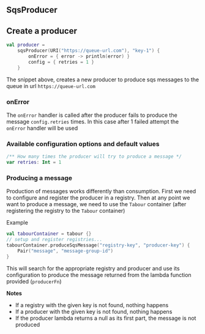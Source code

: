 ## SqsProducer

## Create a producer

```kotlin
val producer =
    sqsProducer(URI("https://queue-url.com"), "key-1") {
        onError = { error -> println(error) }
        config = { retries = 1 }
    }
```

The snippet above, creates a new producer to produce sqs messages to the queue in url `https://queue-url.com`

### onError

The `onError` handler is called after the producer fails to produce the message `config.retries` times.
In this case after 1 failed attempt the `onError` handler will be used

### Available configuration options and default values

```kotlin
/** How many times the producer will try to produce a message */
var retries: Int = 1
```

### Producing a message

Production of messages works differently than consumption.
First we need to configure and register the producer in a registry.
Then at any point we want to produce a message, we need to use the `Tabour`
container (after registering the registry to the `Tabour` container)

Example

```kotlin
val tabourContainer = tabour {}
// setup and register registries...
tabourContainer.produceSqsMessage("registry-key", "producer-key") {
    Pair("message", "message-group-id")
}
```

This will search for the appropriate registry and producer and use its configuration to produce the message
returned from the lambda function provided (`producerFn`)

**Notes**

- If a registry with the given key is not found, nothing happens
- If a producer with the given key is not found, nothing happens
- If the producer lambda returns a null as its first part, the message is not produced

